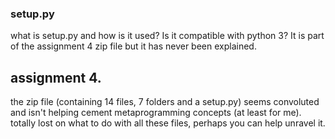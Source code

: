 ### setup.py
what is setup.py and how is it used?  Is it compatible with python 3?  It is part of the assignment 4 zip file but it has never been explained.  


## assignment 4.
the zip file (containing 14 files, 7 folders and a setup.py) seems convoluted and isn't helping cement metaprogramming concepts (at least for me).  totally lost on what to do with all these files, perhaps you can help unravel it.
